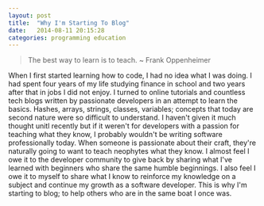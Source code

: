 ```yaml
---
layout: post
title:  "Why I'm Starting To Blog"
date:   2014-08-11 20:15:28
categories: programming education
---
```


> The best way to learn is to teach. ~ Frank Oppenheimer

When I first started learning how to code, I had no idea what I was doing. I had spent four years
of my life studying finance in school and two years after that in jobs I did not enjoy. I turned
to online tutorials and countless tech blogs written by passionate developers in an attempt to
learn the basics. Hashes, arrays, strings, classes, variables; concepts that today are second
nature were so difficult to understand.<!--more--> I haven't given it much thought unitl recently but if
it weren't for developers with a passion for teaching what they know, I probably wouldn't be
writing software professionally today. When someone is passionate about their craft, they're
naturally going to want to teach neophytes what they know. I almost feel I owe it to the
developer community to give back by sharing what I've learned with beginners who share the
same humble beginnings. I also feel I owe it to myself to share what I know to reinforce my
knowledge on a subject and continue my growth as a software developer. This is why I'm
starting to blog; to help others who are in the same boat I once was.
